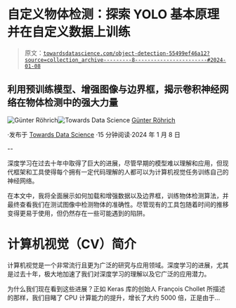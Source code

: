 # 自定义物体检测：探索 YOLO 基本原理并在自定义数据上训练

> 原文：[`towardsdatascience.com/object-detection-55499ef46a12?source=collection_archive---------8-----------------------#2024-01-08`](https://towardsdatascience.com/object-detection-55499ef46a12?source=collection_archive---------8-----------------------#2024-01-08)

## 利用预训练模型、增强图像与边界框，揭示卷积神经网络在物体检测中的强大力量

[](https://guenterroehrich.medium.com/?source=post_page---byline--55499ef46a12--------------------------------)![Günter Röhrich](https://guenterroehrich.medium.com/?source=post_page---byline--55499ef46a12--------------------------------)[](https://towardsdatascience.com/?source=post_page---byline--55499ef46a12--------------------------------)![Towards Data Science](https://towardsdatascience.com/?source=post_page---byline--55499ef46a12--------------------------------) [Günter Röhrich](https://guenterroehrich.medium.com/?source=post_page---byline--55499ef46a12--------------------------------)

·发布于 [Towards Data Science](https://towardsdatascience.com/?source=post_page---byline--55499ef46a12--------------------------------) ·15 分钟阅读·2024 年 1 月 8 日

--

深度学习在过去十年中取得了巨大的进展，尽管早期的模型难以理解和应用，但现代框架和工具使得每个拥有一定代码理解的人都可以为计算机视觉任务训练自己的神经网络。

在本文中，我将全面展示如何加载和增强数据以及边界框，训练物体检测算法，并最终查看我们在测试图像中检测物体的准确性。尽管现有的工具包随着时间的推移变得更易于使用，但仍然存在一些可能遇到的陷阱。

# 计算机视觉（CV）简介

计算机视觉是一个非常流行且更为广泛的研究与应用领域。深度学习的进展，尤其是过去十年，极大地加速了我们对深度学习的理解以及它广泛的应用潜力。

为什么我们现在看到这些进展？正如 Keras 库的创始人 François Chollet 所描述的那样，我们目睹了 CPU 计算能力的提升，增长了大约 5000 倍，正是由于…
